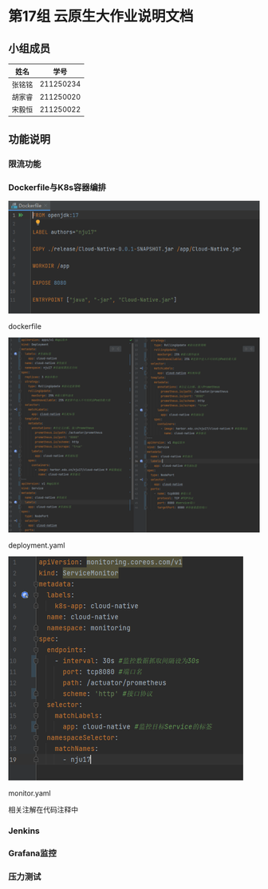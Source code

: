 # 第17组 云原生大作业说明文档

## 小组成员

| 姓名   | 学号      |
| ------ | --------- |
| 张铭铭 | 211250234 |
| 胡家睿 | 211250020 |
| 宋毅恒 | 211250022 |

## 功能说明

### 限流功能



### Dockerfile与K8s容器编排
![dockerfile](dockerfile.PNG)

dockerfile


![deployment](deployment.yaml.PNG)

deployment.yaml



![monitor](monitor.yaml.PNG)

monitor.yaml

相关注解在代码注释中

### Jenkins



### Grafana监控



### 压力测试

